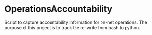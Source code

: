 # OperationsAccountability
  Script to capture accountability information for on-net operations.  The purpose of this project is to track the re-write from bash to python.
